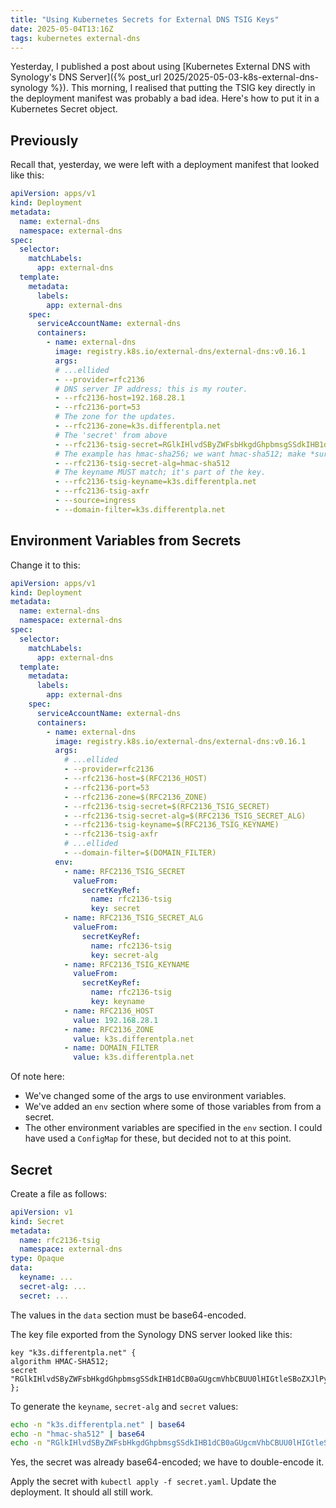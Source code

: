 ```yaml
---
title: "Using Kubernetes Secrets for External DNS TSIG Keys"
date: 2025-05-04T13:16Z
tags: kubernetes external-dns
---
```


Yesterday, I published a post about using [Kubernetes External DNS with Synology's DNS Server]({% post_url
2025/2025-05-03-k8s-external-dns-synology %}). This morning, I realised that putting the TSIG key directly in the
deployment manifest was probably a bad idea. Here's how to put it in a Kubernetes Secret object.

## Previously

Recall that, yesterday, we were left with a deployment manifest that looked like this:

```yaml
apiVersion: apps/v1
kind: Deployment
metadata:
  name: external-dns
  namespace: external-dns
spec:
  selector:
    matchLabels:
      app: external-dns
  template:
    metadata:
      labels:
        app: external-dns
    spec:
      serviceAccountName: external-dns
      containers:
        - name: external-dns
          image: registry.k8s.io/external-dns/external-dns:v0.16.1
          args:
          # ...ellided
          - --provider=rfc2136
          # DNS server IP address; this is my router.
          - --rfc2136-host=192.168.28.1
          - --rfc2136-port=53
          # The zone for the updates.
          - --rfc2136-zone=k3s.differentpla.net
          # The 'secret' from above
          - --rfc2136-tsig-secret=RGlkIHlvdSByZWFsbHkgdGhpbmsgSSdkIHB1dCB0aGUgcmVhbCBUU0lHIGtleSBoZXJlPyBIYWhhaGEgLSBOby4=
          # The example has hmac-sha256; we want hmac-sha512; make *sure* you've changed it.
          - --rfc2136-tsig-secret-alg=hmac-sha512
          # The keyname MUST match; it's part of the key.
          - --rfc2136-tsig-keyname=k3s.differentpla.net
          - --rfc2136-tsig-axfr
          - --source=ingress
          - --domain-filter=k3s.differentpla.net
```

## Environment Variables from Secrets

Change it to this:

```yaml
apiVersion: apps/v1
kind: Deployment
metadata:
  name: external-dns
  namespace: external-dns
spec:
  selector:
    matchLabels:
      app: external-dns
  template:
    metadata:
      labels:
        app: external-dns
    spec:
      serviceAccountName: external-dns
      containers:
        - name: external-dns
          image: registry.k8s.io/external-dns/external-dns:v0.16.1
          args:
            # ...ellided
            - --provider=rfc2136
            - --rfc2136-host=$(RFC2136_HOST)
            - --rfc2136-port=53
            - --rfc2136-zone=$(RFC2136_ZONE)
            - --rfc2136-tsig-secret=$(RFC2136_TSIG_SECRET)
            - --rfc2136-tsig-secret-alg=$(RFC2136_TSIG_SECRET_ALG)
            - --rfc2136-tsig-keyname=$(RFC2136_TSIG_KEYNAME)
            - --rfc2136-tsig-axfr
            # ...ellided
            - --domain-filter=$(DOMAIN_FILTER)
          env:
            - name: RFC2136_TSIG_SECRET
              valueFrom:
                secretKeyRef:
                  name: rfc2136-tsig
                  key: secret
            - name: RFC2136_TSIG_SECRET_ALG
              valueFrom:
                secretKeyRef:
                  name: rfc2136-tsig
                  key: secret-alg
            - name: RFC2136_TSIG_KEYNAME
              valueFrom:
                secretKeyRef:
                  name: rfc2136-tsig
                  key: keyname
            - name: RFC2136_HOST
              value: 192.168.28.1
            - name: RFC2136_ZONE
              value: k3s.differentpla.net
            - name: DOMAIN_FILTER
              value: k3s.differentpla.net
```

Of note here:
- We've changed some of the args to use environment variables.
- We've added an `env` section where some of those variables from from a secret.
- The other environment variables are specified in the `env` section. I could have used a `ConfigMap` for these, but
  decided not to at this point.

## Secret

Create a file as follows:

```yaml
apiVersion: v1
kind: Secret
metadata:
  name: rfc2136-tsig
  namespace: external-dns
type: Opaque
data:
  keyname: ...
  secret-alg: ...
  secret: ...
```

The values in the `data` section must be base64-encoded.

The key file exported from the Synology DNS server looked like this:

```
key "k3s.differentpla.net" {
algorithm HMAC-SHA512;
secret "RGlkIHlvdSByZWFsbHkgdGhpbmsgSSdkIHB1dCB0aGUgcmVhbCBUU0lHIGtleSBoZXJlPyBIYWhhaGEgLSBOby4=";
};
```

To generate the `keyname`, `secret-alg` and `secret` values:

```sh
echo -n "k3s.differentpla.net" | base64
echo -n "hmac-sha512" | base64
echo -n "RGlkIHlvdSByZWFsbHkgdGhpbmsgSSdkIHB1dCB0aGUgcmVhbCBUU0lHIGtleSBoZXJlPyBIYWhhaGEgLSBOby4=" | base64 -w0
```

Yes, the secret was already base64-encoded; we have to double-encode it.

Apply the secret with `kubectl apply -f secret.yaml`. Update the deployment. It should all still work.
